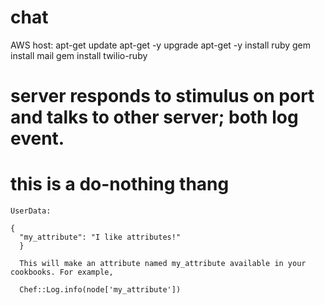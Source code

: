 # chat

AWS host:
apt-get update
apt-get -y upgrade
apt-get -y install ruby
gem install mail
gem install twilio-ruby

# server responds to stimulus on port and talks to other server; both log event.
# this is a do-nothing thang


	UserData:

	{
	  "my_attribute": "I like attributes!"
	  }

	  This will make an attribute named my_attribute available in your cookbooks. For example,

	  Chef::Log.info(node['my_attribute'])

